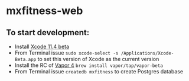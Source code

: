 # mxfitness-web

## To start development:

- Install [Xcode 11.4 beta](https://developer.apple.com/download/)
- From Terminal issue `sudo xcode-select -s /Applications/Xcode-Beta.app` to set this version of Xcode as the current version
- Install the RC of [Vapor 4](https://docs.vapor.codes/4.0/install/macos/) `brew install vapor/tap/vapor-beta`
- From Terminal issue `createdb mxfitness` to create Postgres database
